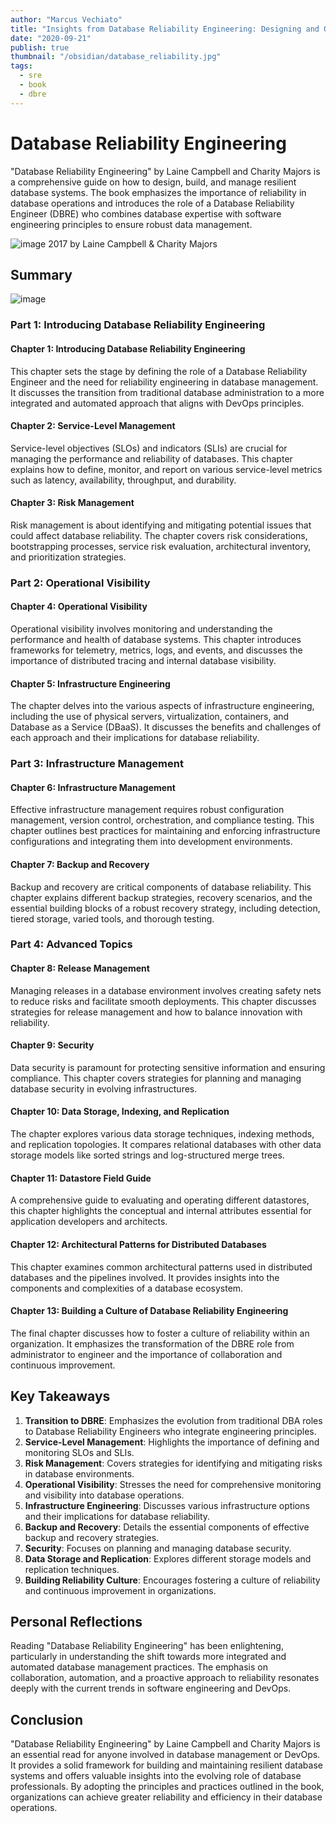 ```yaml
---
author: "Marcus Vechiato"
title: "Insights from Database Reliability Engineering: Designing and Operating Resilient Database Systems"
date: "2020-09-21"
publish: true
thumbnail: "/obsidian/database_reliability.jpg"
tags:
  - sre
  - book
  - dbre
--- 
```

# Database Reliability Engineering

"Database Reliability Engineering" by Laine Campbell and Charity Majors is a comprehensive guide on how to design, build, and manage resilient database systems. The book emphasizes the importance of reliability in database operations and introduces the role of a Database Reliability Engineer (DBRE) who combines database expertise with software engineering principles to ensure robust data management.

![image](/obsidian/database_reliability.jpg)
2017 by Laine Campbell & Charity Majors

## Summary
![image](/obsidian/mindmap_dbre.png)
### Part 1: Introducing Database Reliability Engineering

#### Chapter 1: Introducing Database Reliability Engineering

This chapter sets the stage by defining the role of a Database Reliability Engineer and the need for reliability engineering in database management. It discusses the transition from traditional database administration to a more integrated and automated approach that aligns with DevOps principles.

#### Chapter 2: Service-Level Management

Service-level objectives (SLOs) and indicators (SLIs) are crucial for managing the performance and reliability of databases. This chapter explains how to define, monitor, and report on various service-level metrics such as latency, availability, throughput, and durability.

#### Chapter 3: Risk Management

Risk management is about identifying and mitigating potential issues that could affect database reliability. The chapter covers risk considerations, bootstrapping processes, service risk evaluation, architectural inventory, and prioritization strategies.

### Part 2: Operational Visibility

#### Chapter 4: Operational Visibility

Operational visibility involves monitoring and understanding the performance and health of database systems. This chapter introduces frameworks for telemetry, metrics, logs, and events, and discusses the importance of distributed tracing and internal database visibility.

#### Chapter 5: Infrastructure Engineering

The chapter delves into the various aspects of infrastructure engineering, including the use of physical servers, virtualization, containers, and Database as a Service (DBaaS). It discusses the benefits and challenges of each approach and their implications for database reliability.

### Part 3: Infrastructure Management

#### Chapter 6: Infrastructure Management

Effective infrastructure management requires robust configuration management, version control, orchestration, and compliance testing. This chapter outlines best practices for maintaining and enforcing infrastructure configurations and integrating them into development environments.

#### Chapter 7: Backup and Recovery

Backup and recovery are critical components of database reliability. This chapter explains different backup strategies, recovery scenarios, and the essential building blocks of a robust recovery strategy, including detection, tiered storage, varied tools, and thorough testing.

### Part 4: Advanced Topics

#### Chapter 8: Release Management

Managing releases in a database environment involves creating safety nets to reduce risks and facilitate smooth deployments. This chapter discusses strategies for release management and how to balance innovation with reliability.

#### Chapter 9: Security

Data security is paramount for protecting sensitive information and ensuring compliance. This chapter covers strategies for planning and managing database security in evolving infrastructures.

#### Chapter 10: Data Storage, Indexing, and Replication

The chapter explores various data storage techniques, indexing methods, and replication topologies. It compares relational databases with other data storage models like sorted strings and log-structured merge trees.

#### Chapter 11: Datastore Field Guide

A comprehensive guide to evaluating and operating different datastores, this chapter highlights the conceptual and internal attributes essential for application developers and architects.

#### Chapter 12: Architectural Patterns for Distributed Databases

This chapter examines common architectural patterns used in distributed databases and the pipelines involved. It provides insights into the components and complexities of a database ecosystem.

#### Chapter 13: Building a Culture of Database Reliability Engineering

The final chapter discusses how to foster a culture of reliability within an organization. It emphasizes the transformation of the DBRE role from administrator to engineer and the importance of collaboration and continuous improvement.

## Key Takeaways

1. **Transition to DBRE**: Emphasizes the evolution from traditional DBA roles to Database Reliability Engineers who integrate engineering principles.
2. **Service-Level Management**: Highlights the importance of defining and monitoring SLOs and SLIs.
3. **Risk Management**: Covers strategies for identifying and mitigating risks in database environments.
4. **Operational Visibility**: Stresses the need for comprehensive monitoring and visibility into database operations.
5. **Infrastructure Engineering**: Discusses various infrastructure options and their implications for database reliability.
6. **Backup and Recovery**: Details the essential components of effective backup and recovery strategies.
7. **Security**: Focuses on planning and managing database security.
8. **Data Storage and Replication**: Explores different storage models and replication techniques.
9. **Building Reliability Culture**: Encourages fostering a culture of reliability and continuous improvement in organizations.

## Personal Reflections

Reading "Database Reliability Engineering" has been enlightening, particularly in understanding the shift towards more integrated and automated database management practices. The emphasis on collaboration, automation, and a proactive approach to reliability resonates deeply with the current trends in software engineering and DevOps.

## Conclusion

"Database Reliability Engineering" by Laine Campbell and Charity Majors is an essential read for anyone involved in database management or DevOps. It provides a solid framework for building and maintaining resilient database systems and offers valuable insights into the evolving role of database professionals. By adopting the principles and practices outlined in the book, organizations can achieve greater reliability and efficiency in their database operations.

